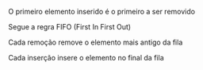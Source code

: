 O primeiro elemento inserido é o primeiro a ser removido

Segue a regra FIFO (First In First Out)

Cada remoção remove o elemento mais antigo da fila

Cada inserção insere o elemento no final da fila

